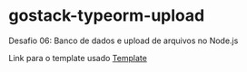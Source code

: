 # gostack-typeorm-upload
Desafio 06: Banco de dados e upload de arquivos no Node.js


Link para o template usado [Template](https://github.com/Rocketseat/bootcamp-gostack-desafios/tree/master/desafio-database-upload)



